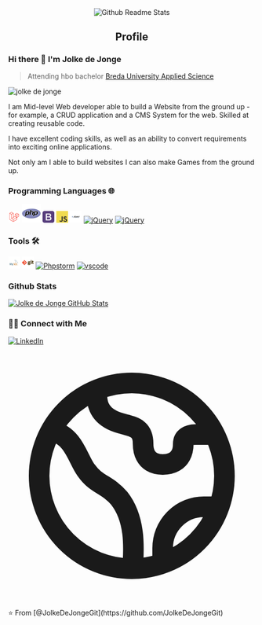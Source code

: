 <p align="center">
 <img width="100px" src="https://res.cloudinary.com/anuraghazra/image/upload/v1594908242/logo_ccswme.svg" align="center" alt="Github Readme Stats" />
 <h2 align="center">Profile</h2>
</p>

### Hi there 👋 I'm Jolke de Jonge
> Attending hbo bachelor [Breda University Applied Science](https://www.buas.nl/en)


<img src="https://komarev.com/ghpvc/?username=JolkeDeJongeGit" alt="jolke de jonge" />

<div>
 <p>
  I am Mid-level Web developer able to build a Website from the ground up - for example, a CRUD application and a CMS System for the web. Skilled at creating reusable code. 

  I have excellent coding skills, as well as an ability to convert requirements into exciting online applications. 
  
  Not only am I able to build websites I can also make Games from the ground up.
</p>
</div>

### Programming Languages 🌐

 [<img src="https://raw.githubusercontent.com/github/explore/80688e429a7d4ef2fca1e82350fe8e3517d3494d/topics/laravel/laravel.png" alt="Laravel" width="24">](https://laravel.com/)   [<img src="https://raw.githubusercontent.com/github/explore/80688e429a7d4ef2fca1e82350fe8e3517d3494d/topics/php/php.png" alt="php" width="38">](https://php.net/)     [<img src="https://raw.githubusercontent.com/github/explore/80688e429a7d4ef2fca1e82350fe8e3517d3494d/topics/bootstrap/bootstrap.png" alt="Bootstrap" width="24">](https://getbootstrap.com/)    [<img src="https://raw.githubusercontent.com/github/explore/80688e429a7d4ef2fca1e82350fe8e3517d3494d/topics/javascript/javascript.png" alt="jQuery" width="24">](https://jquery.com/)   [<img src="https://raw.githubusercontent.com/github/explore/80688e429a7d4ef2fca1e82350fe8e3517d3494d/topics/jquery/jquery.png" alt="jQuery" width="24">](https://jquery.com/)   [<img src="https://camo.githubusercontent.com/8d56e87edf99e89bfc457cd62462e0b7aae19e6b197b1df5c542d474d8d76f81/68747470733a2f2f646576656c6f7065722e6665646f726170726f6a6563742e6f72672f7374617469632f6c6f676f2f6373686172702e706e67" alt="jQuery" width="24">](https://docs.microsoft.com/en-us/dotnet/csharp/programming-guide/)   [<img src="https://raw.githubusercontent.com/isocpp/logos/master/cpp_logo.png" alt="jQuery" width="24">](https://www.cplusplus.com/)
 
### Tools 🛠️

[<img src="https://raw.githubusercontent.com/github/explore/80688e429a7d4ef2fca1e82350fe8e3517d3494d/topics/mysql/mysql.png" alt="mysql" width="24">](https://www.mysql.com/)  [<img src="https://raw.githubusercontent.com/github/explore/80688e429a7d4ef2fca1e82350fe8e3517d3494d/topics/git/git.png" alt="Git" width="24">](https://git-scm.com/)    [<img src="https://logonoid.com/images/phpstorm-logo.png" alt="Phpstorm" width="24">](https://www.jetbrains.com/phpstorm/)  [<img src="https://upload.wikimedia.org/wikipedia/commons/thumb/2/2d/Visual_Studio_Code_1.18_icon.svg/1200px-Visual_Studio_Code_1.18_icon.svg.png" alt="vscode" width="24">](https://code.visualstudio.com/)
### Github Stats

[![Jolke de Jonge GitHub Stats](https://github-readme-stats.vercel.app/api?username=JolkeDeJongeGit&show_icons=true&count_private=true)](https://github.com/JolkeDeJongeGit)

<h3> 🤝🏻 Connect with Me </h3>

<p>
<a href="https://www.linkedin.com/in/jolke-de-jonge-72252318a/" target="_blank"><img alt="LinkedIn" src="https://img.shields.io/badge/LinkedIn-@JolkeDeJongeGit-blue?style=flat&logo=linkedin"></a>
 
<a href="https://www.jolke.dejongester.nl" target="_blank" ><svg class="w-[32px] h-[32px] text-gray-800 dark:text-white" aria-hidden="true" xmlns="http://www.w3.org/2000/svg" fill="none" viewBox="0 0 24 24">
    <path stroke="currentColor" stroke-linecap="round" stroke-width="2" d="M4.4 7.7c2 .5 2.4 2.8 3.2 3.8 1 1.4 2 1.3 3.2 2.7 1.8 2.3 1.3 5.7 1.3 6.7M20 15h-1a4 4 0 0 0-4 4v1M8.6 4c0 .8.1 1.9 1.5 2.6 1.4.7 3 .3 3 2.3 0 .3 0 2 1.9 2 2 0 2-1.7 2-2 0-.6.5-.9 1.2-.9H20m1 4a9 9 0 1 1-18 0 9 9 0 0 1 18 0Z"/>
  </svg></a>
</p>
⭐️ From [@JolkeDeJongeGit](https://github.com/JolkeDeJongeGit)
